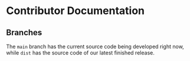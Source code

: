 # Contributor Documentation

## Branches

The `main` branch has the current source code being developed right now, while `dist` has the source code of our latest finished release.
